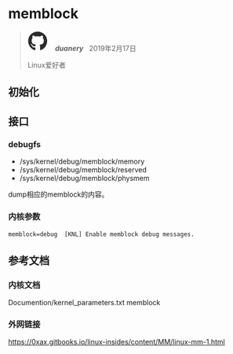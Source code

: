 # memblock

> [![40](https://github.com/duanery/picture/blob/master/github/github_black_40px.png)](https://duanery.github.io)
> &nbsp;&nbsp;
> ***duanery*** &nbsp;
> 2019年2月17日
>
> Linux爱好者

## 初始化

## 接口

### debugfs

- /sys/kernel/debug/memblock/memory
- /sys/kernel/debug/memblock/reserved
- /sys/kernel/debug/memblock/physmem

dump相应的memblock的内容。

### 内核参数

```
memblock=debug	[KNL] Enable memblock debug messages.
```

## 参考文档

### 内核文档

Documention/kernel_parameters.txt  memblock

### 外网链接

https://0xax.gitbooks.io/linux-insides/content/MM/linux-mm-1.html